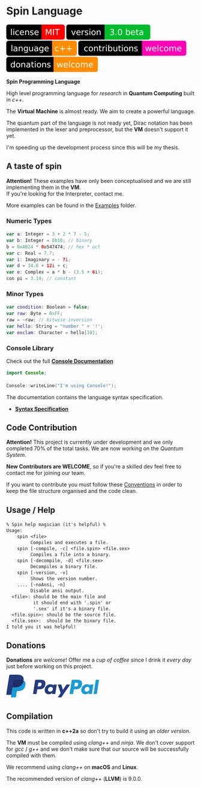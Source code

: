 
# Spin Language

[![license](Badges/License.svg)](License)
[![version](Badges/Version.svg)](ReadMe.md)
[![language](Badges/Language.svg)](ReadMe.md)
[![contributions](Badges/Contributions.svg)](ReadMe.md)
[![donations](Badges/Donations.svg)](https://paypal.me/CristianAntonuccio)

**Spin Programming Language**

High level programming language for *research* in
**Quantum Computing** built in *c++*.

The **Virtual Machine** is almost ready.
We aim to create a powerful language.

The quantum part of the language is not ready yet,
Dirac notation has been implemented in the lexer and
preprocessor, but the **VM** doesn't support it yet.

I'm speeding up the development process since this
will be my thesis.

## A taste of spin

**Attention!** These examples have only been conceptualised
and we are still implementing them in the **VM**.\
If you're looking for the Interpreter, contact me.

More examples can be found in the [Examples](Examples/) folder.

### Numeric Types

``` swift
var a: Integer = 3 + 2 * 7 - 5;
var b: Integer = 0b10; // binary
b = 0xAB24 * 0o547474; // hex * oct
var c: Real = 7.7;
var i: Imaginary = - 7i;
var d = 34.6 + 12i + c;
var e: Complex = a * b - (3.5 + 6i);
con pi = 3.14; // constant
```

### Minor Types

``` swift
var condition: Boolean = false;
var raw: Byte = 0xFF;
raw = ~raw; // bitwise inversion
var hello: String = "number " + '!';
var exclam: Character = hello[10];
```

### Console Library

Check out the full [**Console Documentation**](Documentation/Libraries/Console.md)

``` swift
import Console;

Console::writeLine("I'm using Console!");
```

The documentation contains the language syntax specification.

- [**Syntax Specification**](Documentation/)

## Code Contribution

**Attention!** This project is currently under development and
we only completed 70% of the total tasks. We are now working on
the *Quantum System*.

**New Contributors are WELCOME**, so if you're a skilled dev
feel free to contact me for joining our team.

If you want to contribute you must follow these 
[Conventions](Conventions/) in order to keep the
file structure organised and the code clean.

## Usage / Help

```
% Spin help magician (it's helpful) %
Usage:
    spin <file>
         Compiles and executes a file.
    spin [-compile, -c] <file.spin> <file.sex>
         Compiles a file into a binary.
    spin [-decompile, -d] <file.sex>
         Decompiles a binary file.
    spin [-version, -v]
         Shows the version number.
    .... [-noAnsi, -n]
         Disable ansi output.
  <file>: should be the main file and
          it should end with '.spin' or
          '.sex' if it's a binary file.
  <file.spin>: should be the source file.
  <file.sex>:  should be the binary file.
I told you it was helpful!
```

## Donations

**Donations** are *welcome*! Offer me a *cup of coffee* since
I drink it *every day* just before working on this project.

[![donations](Badges/PayPal.svg)](https://paypal.me/CristianAntonuccio)

## Compilation

This code is written in **c++2a** so don't try to build
it using an *older version*.

The **VM** must be compiled using *clang++* and *ninja*.
We don't cover support for *gcc* / *g++* and we don't make
sure that our source will be successfully compiled with them.

We recommend using *clang++* on **macOS** and **Linux**.

The recommended version of *clang++* (**LLVM**) is 9.0.0.
